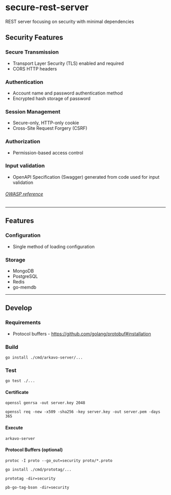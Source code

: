 # secure-rest-server
REST server focusing on security with minimal dependencies

## Security Features

### Secure Transmission
* Transport Layer Security (TLS) enabled and required
* CORS HTTP headers

### Authentication
* Account name and password authentication method
* Encrypted hash storage of password

### Session Management
* Secure-only, HTTP-only cookie
* Cross-Site Request Forgery (CSRF)

### Authorization
* Permission-based access control

### Input validation
* OpenAPI Specification (Swagger) generated from code used for input validation 

###### [OWASP reference](https://www.owasp.org/index.php/Web_Application_Security_Testing_Cheat_Sheet)

---

## Features

### Configuration
* Single method of loading configuration

### Storage
* MongoDB
* PostgreSQL
* Redis
* go-memdb

---

## Develop

### Requirements

- Protocol buffers - https://github.com/golang/protobuf#installation

### Build

`go install ./cmd/arkavo-server/...`

### Test

`go test ./...`

#### Certificate
`openssl genrsa -out server.key 2048`

`openssl req -new -x509 -sha256 -key server.key -out server.pem -days 365`

#### Execute

`arkavo-server`

#### Protocol Buffers (optional)
`protoc -I proto --go_out=security proto/*.proto`

`go install ./cmd/prototag/...`

`prototag -dir=security`

`pb-go-tag-bson -dir=security`
